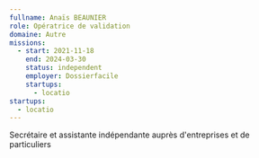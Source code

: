```yaml
---
fullname: Anaïs BEAUNIER
role: Opératrice de validation
domaine: Autre
missions:
  - start: 2021-11-18
    end: 2024-03-30
    status: independent
    employer: Dossierfacile
    startups:
      - locatio
startups:
  - locatio
---
```

Secrétaire et assistante indépendante auprès d'entreprises et de particuliers